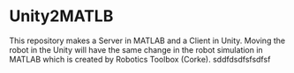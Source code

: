 # Unity2MATLB
This repository makes a Server in MATLAB and a Client in Unity. Moving the robot in the Unity will have the same change in the robot simulation in MATLAB which is created by Robotics Toolbox (Corke).
sddfdsdfsfsdfsf

